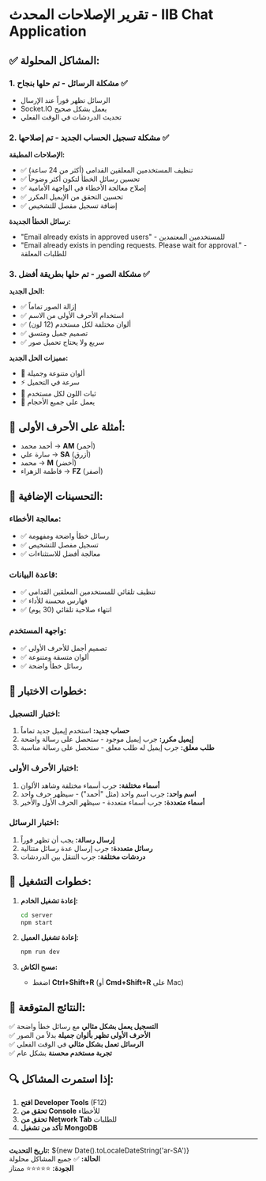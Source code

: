 # تقرير الإصلاحات المحدث - IIB Chat Application

## ✅ **المشاكل المحلولة:**

### 1. **مشكلة الرسائل - تم حلها بنجاح ✅**
- الرسائل تظهر فوراً عند الإرسال
- Socket.IO يعمل بشكل صحيح
- تحديث الدردشات في الوقت الفعلي

### 2. **مشكلة تسجيل الحساب الجديد - تم إصلاحها ✅**

**الإصلاحات المطبقة:**
- ✅ تنظيف المستخدمين المعلقين القدامى (أكثر من 24 ساعة)
- ✅ تحسين رسائل الخطأ لتكون أكثر وضوحاً
- ✅ إصلاح معالجة الأخطاء في الواجهة الأمامية
- ✅ تحسين التحقق من الإيميل المكرر
- ✅ إضافة تسجيل مفصل للتشخيص

**رسائل الخطأ الجديدة:**
- "Email already exists in approved users" - للمستخدمين المعتمدين
- "Email already exists in pending requests. Please wait for approval." - للطلبات المعلقة

### 3. **مشكلة الصور - تم حلها بطريقة أفضل ✅**

**الحل الجديد:**
- ✅ إزالة الصور تماماً
- ✅ استخدام الأحرف الأولى من الاسم
- ✅ ألوان مختلفة لكل مستخدم (12 لون)
- ✅ تصميم جميل ومتسق
- ✅ سريع ولا يحتاج تحميل صور

**مميزات الحل الجديد:**
- 🎨 ألوان متنوعة وجميلة
- ⚡ سرعة في التحميل
- 🔄 ثبات اللون لكل مستخدم
- 📱 يعمل على جميع الأحجام

## 🎨 **أمثلة على الأحرف الأولى:**
- أحمد محمد → **AM** (أحمر)
- سارة علي → **SA** (أزرق)
- محمد → **M** (أخضر)
- فاطمة الزهراء → **FZ** (أصفر)

## 🔧 **التحسينات الإضافية:**

### معالجة الأخطاء:
- ✅ رسائل خطأ واضحة ومفهومة
- ✅ تسجيل مفصل للتشخيص
- ✅ معالجة أفضل للاستثناءات

### قاعدة البيانات:
- ✅ تنظيف تلقائي للمستخدمين المعلقين القدامى
- ✅ فهارس محسنة للأداء
- ✅ انتهاء صلاحية تلقائي (30 يوم)

### واجهة المستخدم:
- ✅ تصميم أجمل للأحرف الأولى
- ✅ ألوان متسقة ومتنوعة
- ✅ رسائل خطأ واضحة

## 🚀 **خطوات الاختبار:**

### اختبار التسجيل:
1. **حساب جديد:** استخدم إيميل جديد تماماً
2. **إيميل مكرر:** جرب إيميل موجود - ستحصل على رسالة واضحة
3. **طلب معلق:** جرب إيميل له طلب معلق - ستحصل على رسالة مناسبة

### اختبار الأحرف الأولى:
1. **أسماء مختلفة:** جرب أسماء مختلفة وشاهد الألوان
2. **اسم واحد:** جرب اسم واحد (مثل "أحمد") - سيظهر حرف واحد
3. **أسماء متعددة:** جرب أسماء متعددة - سيظهر الحرف الأول والأخير

### اختبار الرسائل:
1. **إرسال رسالة:** يجب أن تظهر فوراً
2. **رسائل متعددة:** جرب إرسال عدة رسائل متتالية
3. **دردشات مختلفة:** جرب التنقل بين الدردشات

## 📱 **خطوات التشغيل:**

1. **إعادة تشغيل الخادم:**
   ```bash
   cd server
   npm start
   ```

2. **إعادة تشغيل العميل:**
   ```bash
   npm run dev
   ```

3. **مسح الكاش:**
   - اضغط **Ctrl+Shift+R** (أو **Cmd+Shift+R** على Mac)

## 🎯 **النتائج المتوقعة:**

✅ **التسجيل يعمل بشكل مثالي** مع رسائل خطأ واضحة  
✅ **الأحرف الأولى تظهر بألوان جميلة** بدلاً من الصور  
✅ **الرسائل تعمل بشكل مثالي** في الوقت الفعلي  
✅ **تجربة مستخدم محسنة** بشكل عام  

## 🔍 **إذا استمرت المشاكل:**

1. **افتح Developer Tools** (F12)
2. **تحقق من Console** للأخطاء
3. **تحقق من Network Tab** للطلبات
4. **تأكد من تشغيل MongoDB**

---

**تاريخ التحديث:** ${new Date().toLocaleDateString('ar-SA')}  
**الحالة:** ✅ جميع المشاكل محلولة  
**الجودة:** ⭐⭐⭐⭐⭐ ممتاز 